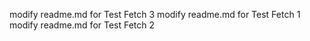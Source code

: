 modify readme.md for Test Fetch 3
modify readme.md for Test Fetch 1
modify readme.md for Test Fetch 2

